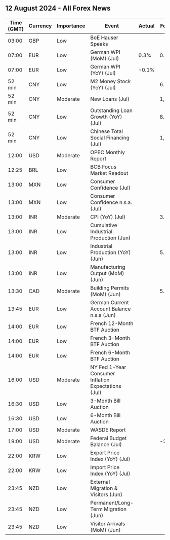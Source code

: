 ## 12 August 2024 - All Forex News

| Time (GMT) | Currency | Importance | Event | Actual | Forecast | Previous |
|------|----------|------------|-------|--------|----------|----------|
| 03:00 | GBP | Low | BoE Hauser Speaks |  |  |  |
| 07:00 | EUR | Low | German WPI (MoM) (Jul) | 0.3% | 0.2% | -0.3% |
| 07:00 | EUR | Low | German WPI (YoY) (Jul) | -0.1% |  | -0.6% |
| 52 min | CNY | Low | M2 Money Stock (YoY) (Jul) |  | 6.0% | 6.2% |
| 52 min | CNY | Moderate | New Loans (Jul) |  | 1,280.0B | 2,130.0B |
| 52 min | CNY | Low | Outstanding Loan Growth (YoY) (Jul) |  | 8.8% | 8.1% |
| 52 min | CNY | Low | Chinese Total Social Financing (Jul) |  | 1,100.0B | 3,300.0B |
| 12:00 | USD | Moderate | OPEC Monthly Report |  |  |  |
| 12:25 | BRL | Low | BCB Focus Market Readout |  |  |  |
| 13:00 | MXN | Low | Consumer Confidence (Jul) |  |  | 47.5 |
| 13:00 | MXN | Low | Consumer Confidence n.s.a. (Jul) |  |  | 48.1 |
| 13:00 | INR | Moderate | CPI (YoY) (Jul) |  | 3.65% | 5.08% |
| 13:00 | INR | Low | Cumulative Industrial Production (Jun) |  |  | 5.40% |
| 13:00 | INR | Low | Industrial Production (YoY) (Jun) |  | 5.5% | 5.9% |
| 13:00 | INR | Low | Manufacturing Output (MoM) (Jun) |  |  | 4.6% |
| 13:30 | CAD | Moderate | Building Permits (MoM) (Jun) |  | 5.6% | -12.2% |
| 13:45 | EUR | Low | German Current Account Balance n.s.a (Jun) |  |  | 18.5B |
| 14:00 | EUR | Low | French 12-Month BTF Auction |  |  | 2.924% |
| 14:00 | EUR | Low | French 3-Month BTF Auction |  |  | 3.485% |
| 14:00 | EUR | Low | French 6-Month BTF Auction |  |  | 3.245% |
| 16:00 | USD | Moderate | NY Fed 1-Year Consumer Inflation Expectations (Jul) |  |  | 3.0% |
| 16:30 | USD | Low | 3-Month Bill Auction |  |  | 5.075% |
| 16:30 | USD | Low | 6-Month Bill Auction |  |  | 4.700% |
| 17:00 | USD | Moderate | WASDE Report |  |  |  |
| 19:00 | USD | Moderate | Federal Budget Balance (Jul) |  | -254.3B | -66.0B |
| 22:00 | KRW | Low | Export Price Index (YoY) (Jul) |  |  | 12.2% |
| 22:00 | KRW | Low | Import Price Index (YoY) (Jul) |  |  | 9.7% |
| 23:45 | NZD | Low | External Migration & Visitors (Jun) |  |  | 12.10% |
| 23:45 | NZD | Low | Permanent/Long-Term Migration (Jun) |  |  | 1,410 |
| 23:45 | NZD | Low | Visitor Arrivals (MoM) (Jun) |  |  | 4.0% |
